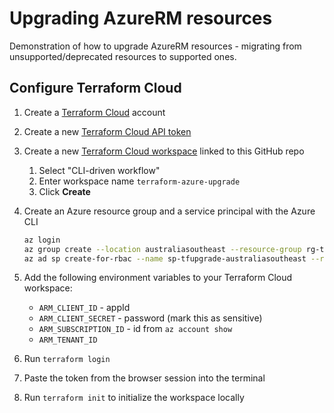 # Upgrading AzureRM resources

Demonstration of how to upgrade AzureRM resources - migrating from unsupported/deprecated resources to supported ones.

## Configure Terraform Cloud

1. Create a [Terraform Cloud](https://app.terraform.io) account
1. Create a new [Terraform Cloud API token](https://app.terraform.io/app/settings/tokens)
1. Create a new [Terraform Cloud workspace](https://app.terraform.io/app/organizations/new) linked to this GitHub repo
    1. Select "CLI-driven workflow"
    1. Enter workspace name `terraform-azure-upgrade`
    1. Click **Create**
1. Create an Azure resource group and a service principal with the Azure CLI

    ```bash
    az login
    az group create --location australiasoutheast --resource-group rg-tfupgrade-australiasoutheast
    az ad sp create-for-rbac --name sp-tfupgrade-australiasoutheast --role Contributor --scopes /subscriptions/<subscription_id>/resourceGroups/rg-tfupgrade-australiasoutheast
    ```

1. Add the following environment variables to your Terraform Cloud workspace:
    - `ARM_CLIENT_ID` - appId
    - `ARM_CLIENT_SECRET` - password (mark this as sensitive)
    - `ARM_SUBSCRIPTION_ID` - id from `az account show`
    - `ARM_TENANT_ID`

1. Run `terraform login`
1. Paste the token from the browser session into the terminal
1. Run `terraform init` to initialize the workspace locally
